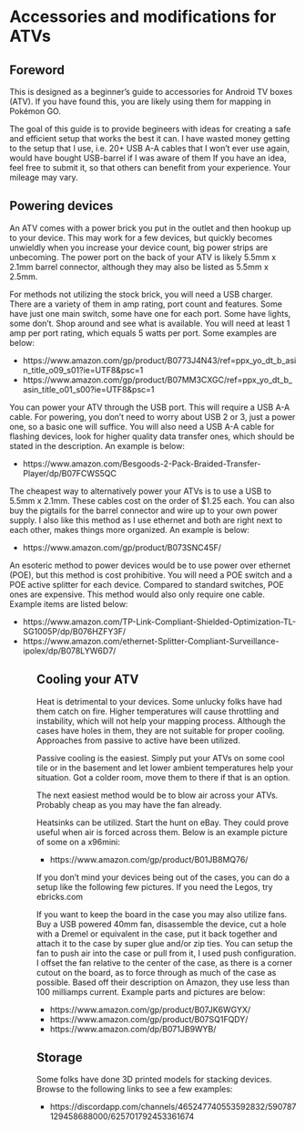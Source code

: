 <html>
  <body>
    <h1>Accessories and modifications for ATVs</h1>

<h2>Foreword</h2>
<p>This is designed as a beginner’s guide to accessories for Android TV boxes (ATV).  If you have found this, you are likely using them for mapping in Pokémon GO.</p>

<p>The goal of this guide is to provide begineers with ideas for creating a safe and efficient setup that works the best it can.  I have wasted money getting to the setup that I use, i.e. 20+ USB A-A cables that I won’t ever use again, would have bought USB-barrel if I was aware of them  If you have an idea, feel free to submit it, so that others can benefit from your experience.  Your mileage may vary.</p>

<h2>Powering devices</h2>
<p>An ATV comes with a power brick you put in the outlet and then hookup up to your device.  This may work for a few devices, but quickly becomes unwieldly when you increase your device count, big power strips are unbecoming.  The power port on the back of your ATV is likely 5.5mm x 2.1mm barrel connector, although they may also be listed as 5.5mm x 2.5mm.</p>
<p>For methods not utilizing the stock brick, you will need a USB charger.  There are a variety of them in amp rating, port count and features.  Some have just one main switch, some have one for each port.  Some have lights, some don’t.  Shop around and see what is available.  You will need at least 1 amp per port rating, which equals 5 watts per port.  Some examples are below:</p>
<ul>
  <li>https://www.amazon.com/gp/product/B0773J4N43/ref=ppx_yo_dt_b_asin_title_o09_s01?ie=UTF8&psc=1</li>
  <li>https://www.amazon.com/gp/product/B07MM3CXGC/ref=ppx_yo_dt_b_asin_title_o01_s00?ie=UTF8&psc=1</li>
</ul>

<p>You can power your ATV through the USB port.  This will require a USB A-A cable.  For powering, you don’t need to worry about USB 2 or 3, just a power one, so a basic one will suffice.  You will also need a USB A-A cable for flashing devices, look for higher quality data transfer ones, which should be stated in the description.  An example is below:</p>
<ul>
  <li>https://www.amazon.com/Besgoods-2-Pack-Braided-Transfer-Player/dp/B07FCWS5QC</li>
</ul>

<p>The cheapest way to alternatively power your ATVs is to use a USB to 5.5mm x 2.1mm.  These cables cost on the order of $1.25 each.  You can also buy the pigtails for the barrel connector and wire up to your own power supply.  I also like this method as I use ethernet and both are right next to each other, makes things more organized.  An example is below:</p>
<ul>
  <li>https://www.amazon.com/gp/product/B073SNC45F/</li>
</ul>

<p>An esoteric method to power devices would be to use power over ethernet (POE), but this method is cost prohibitive.  You will need a POE switch and a POE active splitter for each device.  Compared to standard switches, POE ones are expensive.  This method would also only require one cable.  Example items are listed below:</p>
<ul>
  <li>https://www.amazon.com/TP-Link-Compliant-Shielded-Optimization-TL-SG1005P/dp/B076HZFY3F/</li>
  <li>https://www.amazon.com/ethernet-Splitter-Compliant-Surveillance-ipolex/dp/B078LYW6D7/</li>
<ul>

<h2>Cooling your ATV</h2>
<p>Heat is detrimental to your devices.  Some unlucky folks have had them catch on fire.  Higher temperatures will cause throttling and instability, which will not help your mapping process.  Although the cases have holes in them, they are not suitable for proper cooling.  Approaches from passive to active have been utilized.</p>

<p>Passive cooling is the easiest.  Simply put your ATVs on some cool tile or in the basement and let lower ambient temperatures help your situation.  Got a colder room, move them to there if that is an option.</p>

<p>The next easiest method would be to blow air across your ATVs.  Probably cheap as you may have the fan already.</p>

<p>Heatsinks can be utilized.  Start the hunt on eBay.  They could prove useful when air is forced across them.  Below is an example picture of some on a x96mini:</p>
<ul>
  <li>https://www.amazon.com/gp/product/B01JB8MQ76/</li>
</ul>

<p>If you don’t mind your devices being out of the cases, you can do a setup like the following few pictures.  If you need the Legos, try ebricks.com</p>



<p>If you want to keep the board in the case you may also utilize fans.  Buy a USB powered 40mm fan, disassemble the device, cut a hole with a Dremel or equivalent in the case, put it back together and attach it to the case by super glue and/or zip ties.  You can setup the fan to push air into the case or pull from it, I used push configuration.  I offset the fan relative to the center of the case, as there is a corner cutout on the board, as to force through as much of the case as possible.  Based off their description on Amazon, they use less than 100 milliamps current.  Example parts and pictures are below:</p>
<ul>
  <li>https://www.amazon.com/gp/product/B07JK6WGYX/</li>
  <li>https://www.amazon.com/gp/product/B07SQ1FQDY/</li>
  <li>https://www.amazon.com/dp/B071JB9WYB/</li>
</ul>





<h2>Storage</h2>
<p>Some folks have done 3D printed models for stacking devices.  Browse to the following links to see a few examples:</p>
<ul>
  <li>https://discordapp.com/channels/465247740553592832/590787129458688000/625701792453361674</li>
</ul>

</body>
</html>
